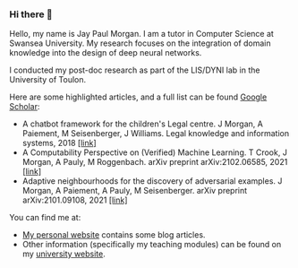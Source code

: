 ### Hi there 👋

Hello, my name is Jay Paul Morgan. I am a tutor in Computer Science at Swansea University. My research focuses on the integration of domain knowledge into the design of deep neural networks.

I conducted my post-doc research as part of the LIS/DYNI lab in the University of Toulon.

Here are some highlighted articles, and a full list can be found <a href="https://scholar.google.com/citations?user=AO1az5YAAAAJ">Google Scholar</a>:
- A chatbot framework for the children's Legal centre. J Morgan, A Paiement, M Seisenberger, J Williams. Legal knowledge and information systems, 2018 <a href="https://scholar.google.com/citations?view_op=view_citation&user=AO1az5YAAAAJ&citation_for_view=AO1az5YAAAAJ:d1gkVwhDpl0C">[link]</a>
- A Computability Perspective on (Verified) Machine Learning. T Crook, J Morgan, A Pauly, M Roggenbach. arXiv preprint arXiv:2102.06585, 2021 <a href="https://scholar.google.com/citations?view_op=view_citation&user=AO1az5YAAAAJ&citation_for_view=AO1az5YAAAAJ:UeHWp8X0CEIC">[link]</a>
- Adaptive neighbourhoods for the discovery of adversarial examples. J Morgan, A Paiement, A Pauly, M Seisenberger. arXiv preprint arXiv:2101.09108, 2021 <a href="https://scholar.google.com/citations?view_op=view_citation&user=AO1az5YAAAAJ&citation_for_view=AO1az5YAAAAJ:qjMakFHDy7sC">[link]</a>

You can find me at:
- <a href="https://morganwastaken.com">My personal website</a> contains some blog articles.
- Other information (specifically my teaching modules) can be found on my <a href="https://pageperso.lis-lab.fr/jay.morgan/index.html">university website</a>.
